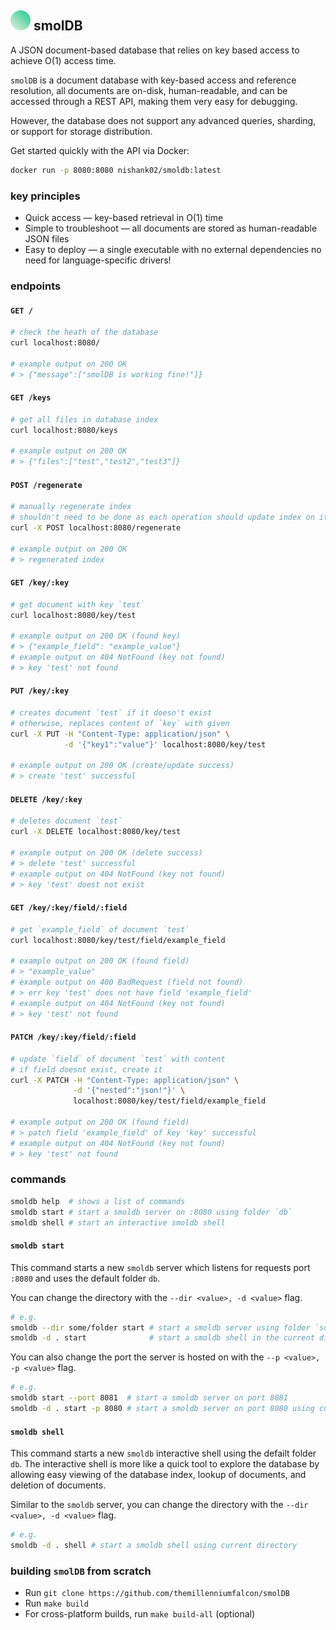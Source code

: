 ## ![alt text](./asssets/logo.svg) smolDB

A JSON document-based database that relies on key based access to achieve O(1) access time.

`smolDB` is a document database with key-based access and reference resolution, all documents are on-disk, human-readable, and can be accessed through a REST API, making them very easy for debugging.

However, the database does not support any advanced queries, sharding, or support for storage distribution.

Get started quickly with the API via Docker:
```bash
docker run -p 8080:8080 nishank02/smoldb:latest
```

### key principles
- Quick access — key-based retrieval in O(1) time
- Simple to troubleshoot — all documents are stored as human-readable JSON files
- Easy to deploy — a single executable with no external dependencies  no need for language-specific drivers!

### endpoints
#### `GET /`
```bash
# check the heath of the database
curl localhost:8080/

# example output on 200 OK
# > {"message":["smolDB is working fine!"]}
```

#### `GET /keys`
```bash
# get all files in database index
curl localhost:8080/keys

# example output on 200 OK
# > {"files":["test","test2","test3"]}
```

#### `POST /regenerate`
```bash
# manually regenerate index
# shouldn't need to be done as each operation should update index on its own
curl -X POST localhost:8080/regenerate

# example output on 200 OK
# > regenerated index
```

#### `GET /key/:key`
```bash
# get document with key `test`
curl localhost:8080/key/test

# example output on 200 OK (found key)
# > {"example_field": "example_value"}
# example output on 404 NotFound (key not found)
# > key 'test' not found
```

#### `PUT /key/:key`
```bash
# creates document `test` if it doesn't exist
# otherwise, replaces content of `key` with given
curl -X PUT -H "Content-Type: application/json" \
            -d '{"key1":"value"}' localhost:8080/key/test

# example output on 200 OK (create/update success)
# > create 'test' successful
```

#### `DELETE /key/:key`
```bash
# deletes document `test`
curl -X DELETE localhost:8080/key/test

# example output on 200 OK (delete success)
# > delete 'test' successful
# example output on 404 NotFound (key not found)
# > key 'test' doest not exist
```

#### `GET /key/:key/field/:field`
```bash
# get `example_field` of document `test`
curl localhost:8080/key/test/field/example_field

# example output on 200 OK (found field)
# > "example_value"
# example output on 400 BadRequest (field not found)
# > err key 'test' does not have field 'example_field'
# example output on 404 NotFound (key not found)
# > key 'test' not found
```
#### `PATCH /key/:key/field/:field`
```bash
# update `field` of document `test` with content
# if field doesnt exist, create it
curl -X PATCH -H "Content-Type: application/json" \
              -d '{"nested":"json!"}' \
              localhost:8080/key/test/field/example_field

# example output on 200 OK (found field)
# > patch field 'example_field' of key 'key' successful
# example output on 404 NotFound (key not found)
# > key 'test' not found
```

### commands
```bash
smoldb help  # shows a list of commands
smoldb start # start a smoldb server on :8080 using folder `db`
smoldb shell # start an interactive smoldb shell
```

#### `smoldb start`
This command starts a new `smoldb` server which listens for requests port `:8080` and uses the default folder `db`.

You can change the directory with the `--dir <value>, -d <value>` flag.
```bash
# e.g.
smoldb --dir some/folder start # start a smoldb server using folder `some/folder`
smoldb -d . start              # start a smoldb shell in the current directory
```

You can also change the port the server is hosted on with the `--p <value>, -p <value>` flag.
```bash
# e.g.
smoldb start --port 8081  # start a smoldb server on port 8081
smoldb -d . start -p 8080 # start a smoldb server on port 8080 using current directory
```

#### `smoldb shell`
This command starts a new `smoldb` interactive shell using the defailt folder `db`.
The interactive shell is more like a quick tool to explore the database by allowing easy viewing of the database index, lookup of documents, and deletion of documents. 

Similar to the `smoldb` server, you can change the directory with the `--dir <value>, -d <value>` flag.
```bash
# e.g.
smoldb -d . shell # start a smoldb shell using current directory
```

### building `smolDB` from scratch
- Run `git clone https://github.com/themillenniumfalcon/smolDB`
- Run `make build`
- For cross-platform builds, run `make build-all` (optional)